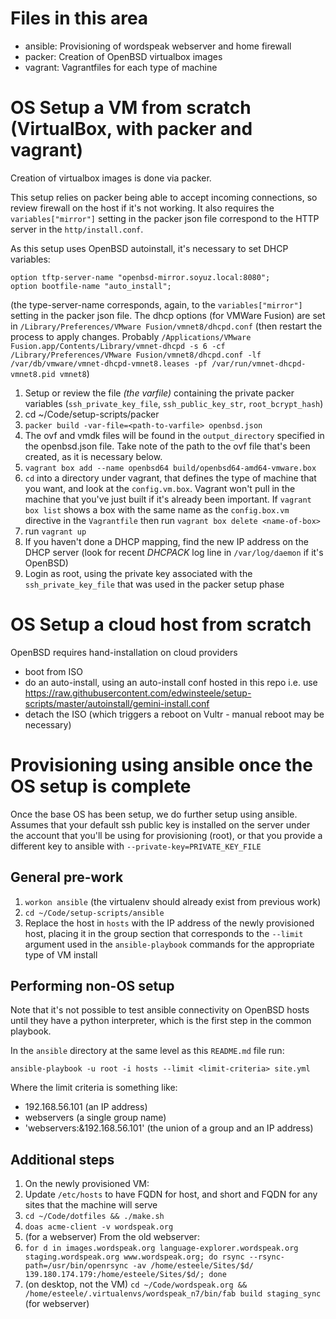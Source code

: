 # Files in this area

* ansible: Provisioning of wordspeak webserver and home firewall
* packer: Creation of OpenBSD virtualbox images
* vagrant: Vagrantfiles for each type of machine

# OS Setup a VM from scratch (VirtualBox, with packer and vagrant)

Creation of virtualbox images is done via packer.

This setup relies on packer being able to accept incoming connections, so review firewall on the host if it's not working. It also requires the `variables["mirror"]` setting in the packer json file correspond to the HTTP server in the `http/install.conf`.

As this setup uses OpenBSD autoinstall, it's necessary to set DHCP variables:

```
option tftp-server-name "openbsd-mirror.soyuz.local:8080";
option bootfile-name "auto_install";
```

(the type-server-name corresponds, again, to the `variables["mirror"]` setting in the packer json file. The dhcp options (for VMWare Fusion) are set in `/Library/Preferences/VMware Fusion/vmnet8/dhcpd.conf` (then restart the process to apply changes. Probably `/Applications/VMware Fusion.app/Contents/Library/vmnet-dhcpd -s 6 -cf /Library/Preferences/VMware Fusion/vmnet8/dhcpd.conf -lf /var/db/vmware/vmnet-dhcpd-vmnet8.leases -pf /var/run/vmnet-dhcpd-vmnet8.pid vmnet8`)

1. Setup or review the file *(the varfile)* containing the private packer variables (`ssh_private_key_file`, `ssh_public_key_str`, `root_bcrypt_hash`)
2. cd ~/Code/setup-scripts/packer
3. `packer build -var-file=<path-to-varfile> openbsd.json`
4. The ovf and vmdk files will be found in the `output_directory` specified in the openbsd.json file. Take note of the path to the ovf file that's been created, as it is necessary below.
5. `vagrant box add --name openbsd64 build/openbsd64-amd64-vmware.box`
5. `cd` into a directory under vagrant, that defines the type of machine that you want, and look at the `config.vm.box`. Vagrant won't pull in the machine that you've just built if it's already been important. If `vagrant box list` shows a box with the same name as the `config.box.vm` directive in the `Vagrantfile` then run `vagrant box delete <name-of-box>`
6. run `vagrant up`
7. If you haven't done a DHCP mapping, find the new IP address on the DHCP server (look for recent *DHCPACK* log line in `/var/log/daemon` if it's OpenBSD)
13. Login as root, using the private key associated with the `ssh_private_key_file` that was used in the packer setup phase

# OS Setup a cloud host from scratch

OpenBSD requires hand-installation on cloud providers

* boot from ISO
* do an auto-install, using an auto-install conf hosted in this repo i.e. use https://raw.githubusercontent.com/edwinsteele/setup-scripts/master/autoinstall/gemini-install.conf
* detach the ISO (which triggers a reboot on Vultr - manual reboot may be necessary)

# Provisioning using ansible once the OS setup is complete

Once the base OS has been setup, we do further setup using ansible.
Assumes that your default ssh public key is installed on the server under
the account that you'll be using for provisioning (root), or that you provide
a different key to ansible with `--private-key=PRIVATE_KEY_FILE`

## General pre-work
1. `workon ansible`  (the virtualenv should already exist from previous work)
1. `cd ~/Code/setup-scripts/ansible`
1. Replace the host in `hosts` with the IP address of the newly provisioned
   host, placing it in the group section that corresponds to the `--limit`
   argument used in the `ansible-playbook` commands for the appropriate type of VM install

## Performing non-OS setup

Note that it's not possible to test ansible connectivity on OpenBSD hosts until they
have a python interpreter, which is the first step in the common playbook.

In the `ansible` directory at the same level as this `README.md` file run:

`ansible-playbook -u root -i hosts --limit <limit-criteria> site.yml`

Where the limit criteria is something like:

* 192.168.56.101  (an IP address)
* webservers (a single group name)
* 'webservers:&192.168.56.101' (the union of a group and an IP address)

## Additional steps

1. On the newly provisioned VM:
  1. Update `/etc/hosts` to have FQDN for host, and short and FQDN for any sites that the machine will serve
  1. `cd ~/Code/dotfiles && ./make.sh`
  1. ``doas acme-client -v wordspeak.org``
1. (for a webserver) From the old webserver:
  1. `for d in images.wordspeak.org language-explorer.wordspeak.org staging.wordspeak.org www.wordspeak.org; do rsync --rsync-path=/usr/bin/openrsync -av /home/esteele/Sites/$d/ 139.180.174.179:/home/esteele/Sites/$d/; done`
1. (on desktop, not the VM) `cd ~/Code/wordspeak.org && /home/esteele/.virtualenvs/wordspeak_n7/bin/fab build staging_sync` (for webserver)
